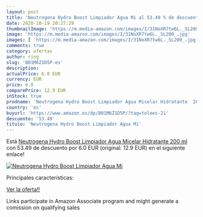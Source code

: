 ```yaml
---
layout: post
title: 'Neutrogena Hydro Boost Limpiador Agua Mi al 53.49 % de descuento'
date: 2020-10-19 20:27:29
thumbnailImage: 'https://m.media-amazon.com/images/I/31NoXR7tw6L._SL200_.jpg'
image: 'https://m.media-amazon.com/images/I/31NoXR7tw6L._SL200_.jpg'
images: [ 'https://m.media-amazon.com/images/I/31NoXR7tw6L._SL200_.jpg' ]
comments: true
category: ofertas
author: ring
slug: 'B01M6Z1D5P-es'
description:
actualPrice: 6.0 EUR
currency: EUR
price: 6.0
comparePrice: 12.9 EUR
inStock: true
prodname: 'Neutrogena Hydro Boost Limpiador Agua Micelar Hidratante  200 ml'
country: 'es'
buyurl: 'https://www.amazon.es/dp/B01M6Z1D5P/?tag=tolees-21'
descuento: '53.49'
titulo: 'Neutrogena Hydro Boost Limpiador Agua Mi'
---
```


Está [Neutrogena Hydro Boost Limpiador Agua Micelar Hidratante  200 ml](https://www.amazon.es/dp/B01M6Z1D5P/?tag=tolees-21) con 53.49 de descuento por 6.0 EUR (original: 12.9 EUR) en el siguiente enlace!

[![Neutrogena Hydro Boost Limpiador Agua Mi](https://m.media-amazon.com/images/I/31NoXR7tw6L._SL200_.jpg)](https://www.amazon.es/dp/B01M6Z1D5P/?tag=tolees-21)

Principales características:


[Ver la oferta!!](https://www.amazon.es/dp/B01M6Z1D5P/?tag=tolees-21)

Links participate in Amazon Associate program and might generate a comission on qualifying sales



